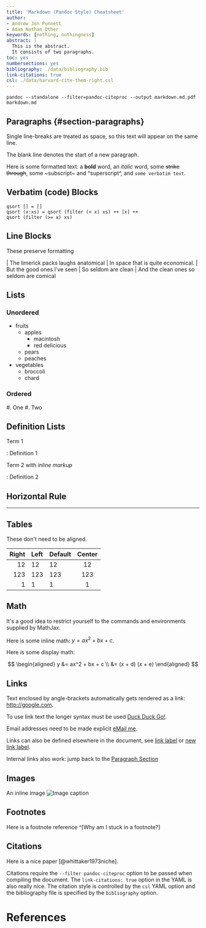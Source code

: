 ```yaml
---
title: 'Markdown (Pandoc Style) Cheatsheet'
author:
- Andrew Jon Punnett
- Adam Nathan Other 
keywords: [nothing, nothingness]
abstract: |
  This is the abstract.
  It consists of two paragraphs.
toc: yes
numbersections: yes
bibliography: ./data/bibliography.bib
link-citations: true
csl: ./data/harvard-cite-them-right.csl 
---
```


``` {.bash}
pandoc --standalone --filter=pandoc-citeproc --output markdown.md.pdf markdown.md
```

## Paragraphs {#section-paragraphs}

Single line-breaks are treated as space,
so this text will appear on the same line.

The blank line denotes the start of a new paragraph.

Here is some formatted text: 
a **bold** word, 
an *italic* word,
some ~~strike through~~,
some ~subscript~ and ^superscript^,
and `some verbatim text`.

## Verbatim (code) Blocks

``` {#code-qsort .haskell .numberLines startFrom="100"}
qsort [] = []
qsort (x:xs) = qsort (filter (< x) xs) ++ [x] ++
qsort (filter (>= x) xs)
```

## Line Blocks

These preserve formatting

| The limerick packs laughs anatomical
| In space that is quite economical.
|    But the good ones I've seen
|    So seldom are clean
| And the clean ones so seldom are comical

## Lists

### Unordered

  * fruits
    + apples
        - macintosh
        - red delicious
    + pears
    + peaches
  * vegetables
    + broccoli
    + chard

### Ordered

  #. One
  #. Two

## Definition Lists

Term 1

: Definition 1

Term 2 with *inline markup*

: Definition 2

## Horizontal Rule

---

## Tables

These don't need to be aligned.

| Right   | Left   | Default   | Center   |
| ------: | :----- | --------- | :------: |
| 12      | 12     | 12        | 12       |
| 123     | 123    | 123       | 123      |
| 1       | 1      | 1         | 1        |

## Math

It's a good idea to restrict yourself to the commands and environments supplied by MathJax.

Here is some inline math: $y = ax^2 + bx + c$.

Here is some display math:

$$
\begin{aligned}
y &= ax^2 + bx + c  \\ 
  &= (x + d) (x + e)
\end{aligned}
$$

## Links

Text enclosed by angle-brackets automatically gets rendered as a link: <http://google.com>.

To use link text the longer syntax must be used [Duck Duck Go!](https:/duckduckgo.com).

Email addresses need to be made explicit [eMail me](mailto:andrew.punnett@gmail.com).

Links can also be defined elsewhere in the document, see [link label] or [new link label][link label].

<!-- Link specifications -->
[link label]: <https://duckduckgo.com> 'link title'

Internal links also work: jump back to the [Paragraph Section](#section-paragraphs)


## Images

An inline image ![Image caption](https://upload.wikimedia.org/wikipedia/commons/f/f0/10BlackBuck.jpg)

## Footnotes

Here is a footnote reference ^[Why am I stuck in a footnote?]

## Citations

Here is a nice paper [@whittaker1973niche].

Citations require the `--filter pandoc-citeproc` option to be passed when compiling the document.
The `link-citations: true` option in the YAML is also really nice.
The citation style is controlled by the `csl` YAML option and the bibliography file is specified by the `bibliography` option.

# References

